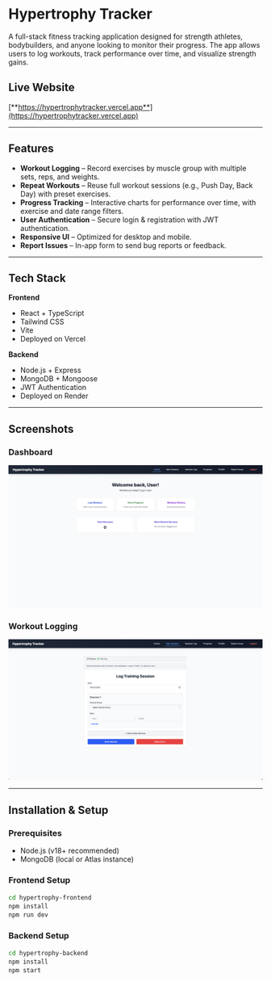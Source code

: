 # Hypertrophy Tracker

A full-stack fitness tracking application designed for strength athletes, bodybuilders, and anyone looking to monitor their progress. The app allows users to log workouts, track performance over time, and visualize strength gains.

## Live Website
[**https://hypertrophytracker.vercel.app**](https://hypertrophytracker.vercel.app)  

---

## Features
- **Workout Logging** – Record exercises by muscle group with multiple sets, reps, and weights.
- **Repeat Workouts** – Reuse full workout sessions (e.g., Push Day, Back Day) with preset exercises.
- **Progress Tracking** – Interactive charts for performance over time, with exercise and date range filters.
- **User Authentication** – Secure login & registration with JWT authentication.
- **Responsive UI** – Optimized for desktop and mobile.
- **Report Issues** – In-app form to send bug reports or feedback.

---

## Tech Stack
**Frontend**  
- React + TypeScript  
- Tailwind CSS  
- Vite  
- Deployed on Vercel  

**Backend**  
- Node.js + Express  
- MongoDB + Mongoose  
- JWT Authentication  
- Deployed on Render  

---

## Screenshots

### Dashboard
![Dashboard Screenshot](screenshots/dashboard.png)

### Workout Logging
![Workout Logging Screenshot](screenshots/workout.png)

---

## Installation & Setup

### Prerequisites
- Node.js (v18+ recommended)
- MongoDB (local or Atlas instance)

### Frontend Setup
```bash
cd hypertrophy-frontend
npm install
npm run dev
```

### Backend Setup
```bash
cd hypertrophy-backend
npm install
npm start
```

